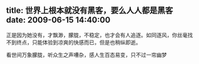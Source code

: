 title: 世界上根本就没有黑客，要么人人都是黑客
date: 2009-06-15 14:40:00
---

&#27491;&#26159;&#22240;&#20026;&#22905;&#27809;&#26377;&#65292;&#25165;&#39128;&#28218;&#65292;&#26406;&#32999;&#65292;&#19981;&#31283;&#23450;&#65292;&#20063;&#25165;&#20250;&#26377;&#20154;&#36861;&#36880;&#12290;&#22914;&#21516;&#36880;&#39118;&#65292;&#20320;&#19997;&#27627;&#25214;&#19981;&#21040;&#32456;&#28857;&#65292;&#21482;&#33021;&#20307;&#39564;&#21040;&#20937;&#29245;&#30340;&#24555;&#24863;&#32780;&#24050;&#65292;&#20294;&#26159;&#20063;&#31245;&#32437;&#21363;&#36893;&#12290;

 &#30475;&#19990;&#38388;&#19975;&#35937;&#26406;&#32999;&#65292;&#21548;&#20247;&#29983;&#20043;&#22768;&#22024;&#26434;&#65292;&#24863;&#20154;&#29983;&#30334;&#24577;&#26131;&#21464;&#65292;&#21482;&#19981;&#36807;&#19968;&#24088;&#24189;&#26790;